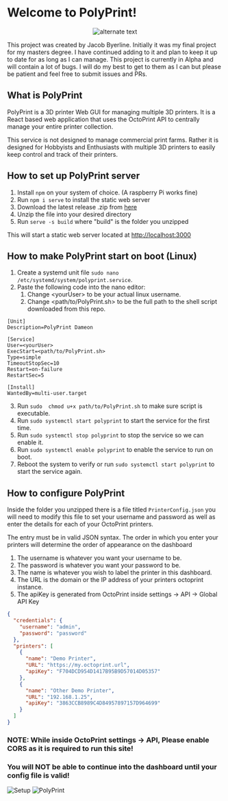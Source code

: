 # Welcome to PolyPrint!

 <p align="center">
    <img src="https://user-images.githubusercontent.com/47374239/150470183-31f4f1fc-9bb5-45f4-ba18-30adfcb87549.png" alt="alternate text">
 </p>

This project was created by Jacob Byerline. Initially it was my final project for my masters degree. I have continued adding to it and 
plan to keep it up to date for as long as I can manage. This project is currently in Alpha and will contain a lot of bugs. I 
will do my best to get to them as I can but please be patient and feel free to submit issues and PRs. 

## What is PolyPrint

PolyPrint is a 3D printer Web GUI for managing multiple 3D printers. It is a React based web application that uses 
the OctoPrint API to centrally manage your entire printer collection. 

This service is not designed to manage commercial print farms. Rather it is designed for Hobbyists and Enthusiasts with multiple
3D printers to easily keep control and track of their printers.

## How to set up PolyPrint server
1. Install `npm` on your system of choice. (A raspberry Pi works fine)
2. Run `npm i serve` to install the static web server
3. Download the latest release .zip from [here](https://github.com/jbyerline/PolyPrint/releases/)
4. Unzip the file into your desired directory
5. Run `serve -s build` where "build" is the folder you unzipped

This will start a static web server located at [http://localhost:3000](http://localhost:3000)

## How to make PolyPrint start on boot (Linux)
1. Create a systemd unit file `sudo nano /etc/systemd/system/polyprint.service`.
2. Paste the following code into the nano editor:
    1. Change \<yourUser\> to be your actual linux username.
    2. Change <path/to/PolyPrint.sh> to be the full path to the shell script downloaded from this repo. 
 ```
[Unit]
Description=PolyPrint Dameon
 
[Service]
User=<yourUser>
ExecStart=<path/to/PolyPrint.sh>
Type=simple
TimeoutStopSec=10
Restart=on-failure
RestartSec=5
 
[Install]
WantedBy=multi-user.target
 ```
3. Run `sudo  chmod u+x path/to/PolyPrint.sh` to make sure script is executable.
4. Run `sudo systemctl start polyprint` to start the service for the first time.
5. Run `sudo systemctl stop polyprint` to stop the service so we can enable it.
6. Run `sudo systemctl enable polyprint` to enable the service to run on boot.
7. Reboot the system to verify or run `sudo systemctl start polyprint` to start the service again.
 
 
## How to configure PolyPrint
Inside the folder you unzipped there is a file titled `PrinterConfig.json` you will need to modify this file to
set your username and password as well as enter the details for each of your OctoPrint printers. 

The entry must be in valid JSON syntax. The order in which you enter your printers will determine the order of
appearance on the dashboard

1. The username is whatever you want your username to be.
2. The password is whatever you want your password to be.
3. The name is whatever you wish to label the printer in this dashboard.
4. The URL is the domain or the IP address of your printers octoprint instance.
5. The apiKey is generated from OctoPrint inside settings -> API -> Global API Key

```json
{
  "credentials": {
    "username": "admin",
    "password": "password"
  },
  "printers": [
    {
      "name": "Demo Printer",
      "URL": "https://my.octoprint.url",
      "apiKey": "F704DCD954D1417B95B9D57014D05357"
    },
    {
      "name": "Other Demo Printer",
      "URL": "192.168.1.25",
      "apiKey": "3863CCB8989C4D84957897157D964699"
    }
  ]
}
```

### NOTE: While inside OctoPrint settings -> API, Please enable CORS as it is required to run this site!

### You will NOT be able to continue into the dashboard until your config file is valid!
![Setup](https://user-images.githubusercontent.com/47374239/150470063-744b93d6-9476-486a-b97a-ba32552a2552.png)
![PolyPrint](https://user-images.githubusercontent.com/47374239/150470009-9308ad61-0537-4a2e-8a86-7fadb1275683.png)
